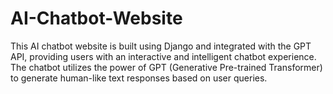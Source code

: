 # AI-Chatbot-Website
This AI chatbot website is built using Django and integrated with the GPT API, providing users with an interactive and intelligent chatbot experience. The chatbot utilizes the power of GPT (Generative Pre-trained Transformer) to generate human-like text responses based on user queries.
